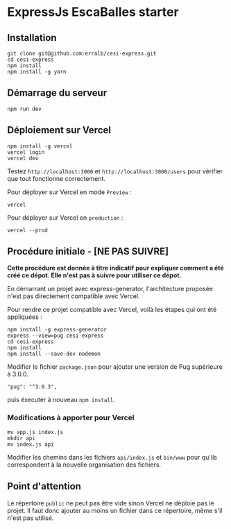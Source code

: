 # ExpressJs EscaBalles starter

## Installation

```
git clone git@github.com:erralb/cesi-express.git
cd cesi-express
npm install
npm install -g yarn
```

## Démarrage du serveur

```
npm run dev
```

## Déploiement sur Vercel

```
npm install -g vercel
vercel login
vercel dev
```

Testez `http://localhost:3000` et `http://localhost:3000/users` pour vérifier que tout fonctionne correctement.

Pour déployer sur Vercel en mode `Preview` :

```
vercel
```

Pour déployer sur Vercel en `production` : 

```
vercel --prod
```

## Procédure initiale - [NE PAS SUIVRE]

**Cette procédure est donnée à titre indicatif pour expliquer comment a été créé ce dépot. Elle n'est pas à suivre pour utiliser ce dépot.**

En démarrant un projet avec express-generator, l'architecture proposée n'est pas directement compatible avec Vercel.

Pour rendre ce projet compatible avec Vercel, voilà les étapes qui ont été appliquées :

```
npm install -g express-generator
express --view=pug cesi-express
cd cesi-express
npm install
npm install --save-dev nodemon
```

Modifier le fichier `package.json` pour ajouter une version de Pug supérieure à 3.0.0.

```
"pug": "^3.0.3",
```

puis éxecuter à nouveau `npm install`.

### Modifications à apporter pour Vercel

```
mv app.js index.js
mkdir api
mv index.js api
```

Modifier les chemins dans les fichiers `api/index.js` et `bin/www` pour qu'ils correspondent à la nouvelle organisation des fichiers.

## Point d'attention

Le répertoire `public` ne peut pas être vide sinon Vercel ne déploie pas le projet. Il faut donc ajouter au moins un fichier dans ce répertoire, même s'il n'est pas utilisé.
